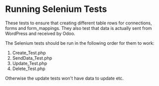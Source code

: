 # Running Selenium Tests

These tests to ensure that creating different table rows for connections, forms and form_mappings. They also test that
data is actually sent from WordPress and received by Odoo.

The Selenium tests should be run in the following order for them to work:

1. Create_Test.php
2. SendData_Test.php
3. Update_Test.php
4. Delete_Test.php

Otherwise the update tests won't have data to update etc. 